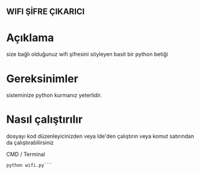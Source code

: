 ## WIFI ŞİFRE ÇIKARICI
# Açıklama
size bağlı olduğunuz wifi şifresini söyleyen basit bir python betiği

# Gereksinimler
sisteminize python kurmanız yeterlidir.

# Nasıl çalıştırılır
dosyayı kod düzenleyicinizden veya Ide'den çalıştırın veya komut satırından da çalıştırabilirsiniz

CMD / Terminal
```
python wifi.py```
